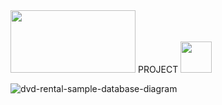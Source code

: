 <img src="https://github.com/shruthits02/SQL_PROJECT/assets/147556178/a99a963a-f4a7-4a01-872f-0ebf229a19ba" width="200" height="100" />
PROJECT



<img src="https://github.com/shruthits02/SQL_PROJECT/assets/147556178/aa2c7c7a-5212-44d4-8d2e-d592760e206f" width="50" height="50" />


![dvd-rental-sample-database-diagram](https://github.com/shruthits02/SQL_PROJECT/assets/147556178/71afa2ec-fe49-429b-b495-3ddcfef40a9e)




